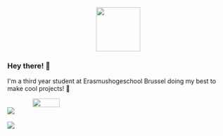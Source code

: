 <div id="header" align="center" style="text-align: center;">
  <img src="https://media.giphy.com/media/2Ygy0khwewLgMSYM0t/giphy.gif" width="100"/>
</div>

### Hey there! 👋

I'm a third year student at Erasmushogeschool Brussel doing my best to make cool projects! 🚀

<div id="header" align="center" style="display: flex;flex-direction:column;">
  <img width="35%" src="https://github-readme-stats.vercel.app/api/top-langs/?username=Matthias-VdC&show_icons=true&theme=tokyonight" alt="">
  <img src="https://github-readme-stats.vercel.app/api?username=Matthias-VdC&show_icons=true&theme=tokyonight" alt"">
  <br>
  <div style="display: flex;">
    <a href="https://github.com/Matthias-VdC/iot-ai-werkstuk-matthias">
      <img src="https://github-readme-stats.vercel.app/api/pin/?username=Matthias-VdC&repo=iot-ai-werkstuk-matthias&show_icons=true&theme=tokyonight" >
    </a>
  </div>
</div>
